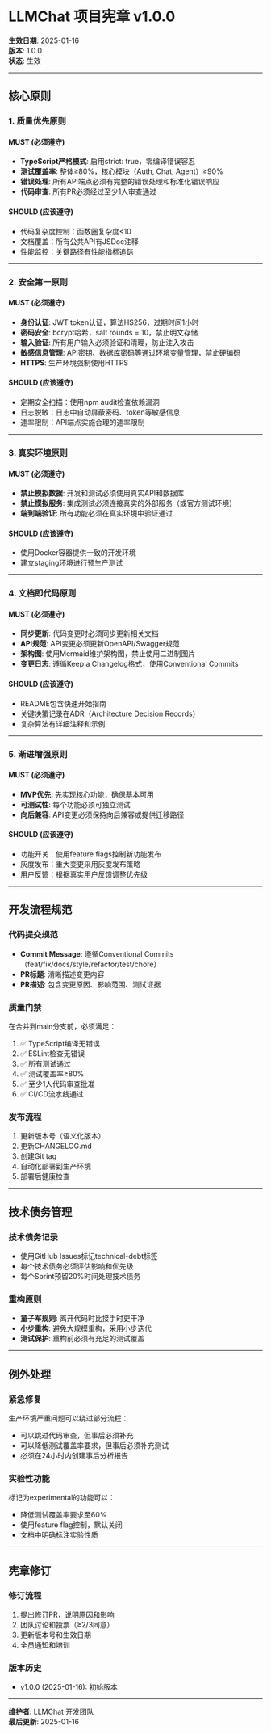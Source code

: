 # LLMChat 项目宪章 v1.0.0

**生效日期**: 2025-01-16  
**版本**: 1.0.0  
**状态**: 生效

---

## 核心原则

### 1. 质量优先原则

#### MUST (必须遵守)
- **TypeScript严格模式**: 启用strict: true，零编译错误容忍
- **测试覆盖率**: 整体≥80%，核心模块（Auth, Chat, Agent）≥90%
- **错误处理**: 所有API端点必须有完整的错误处理和标准化错误响应
- **代码审查**: 所有PR必须经过至少1人审查通过

#### SHOULD (应该遵守)
- 代码复杂度控制：函数圈复杂度<10
- 文档覆盖：所有公共API有JSDoc注释
- 性能监控：关键路径有性能指标追踪

---

### 2. 安全第一原则

#### MUST (必须遵守)
- **身份认证**: JWT token认证，算法HS256，过期时间1小时
- **密码安全**: bcrypt哈希，salt rounds = 10，禁止明文存储
- **输入验证**: 所有用户输入必须验证和清理，防止注入攻击
- **敏感信息管理**: API密钥、数据库密码等通过环境变量管理，禁止硬编码
- **HTTPS**: 生产环境强制使用HTTPS

#### SHOULD (应该遵守)
- 定期安全扫描：使用npm audit检查依赖漏洞
- 日志脱敏：日志中自动屏蔽密码、token等敏感信息
- 速率限制：API端点实施合理的速率限制

---

### 3. 真实环境原则

#### MUST (必须遵守)
- **禁止模拟数据**: 开发和测试必须使用真实API和数据库
- **禁止模拟服务**: 集成测试必须连接真实的外部服务（或官方测试环境）
- **端到端验证**: 所有功能必须在真实环境中验证通过

#### SHOULD (应该遵守)
- 使用Docker容器提供一致的开发环境
- 建立staging环境进行预生产测试

---

### 4. 文档即代码原则

#### MUST (必须遵守)
- **同步更新**: 代码变更时必须同步更新相关文档
- **API规范**: API变更必须更新OpenAPI/Swagger规范
- **架构图**: 使用Mermaid维护架构图，禁止使用二进制图片
- **变更日志**: 遵循Keep a Changelog格式，使用Conventional Commits

#### SHOULD (应该遵守)
- README包含快速开始指南
- 关键决策记录在ADR（Architecture Decision Records）
- 复杂算法有详细注释和示例

---

### 5. 渐进增强原则

#### MUST (必须遵守)
- **MVP优先**: 先实现核心功能，确保基本可用
- **可测试性**: 每个功能必须可独立测试
- **向后兼容**: API变更必须保持向后兼容或提供迁移路径

#### SHOULD (应该遵守)
- 功能开关：使用feature flags控制新功能发布
- 灰度发布：重大变更采用灰度发布策略
- 用户反馈：根据真实用户反馈调整优先级

---

## 开发流程规范

### 代码提交规范
- **Commit Message**: 遵循Conventional Commits（feat/fix/docs/style/refactor/test/chore）
- **PR标题**: 清晰描述变更内容
- **PR描述**: 包含变更原因、影响范围、测试证据

### 质量门禁
在合并到main分支前，必须满足：
1. ✅ TypeScript编译无错误
2. ✅ ESLint检查无错误
3. ✅ 所有测试通过
4. ✅ 测试覆盖率≥80%
5. ✅ 至少1人代码审查批准
6. ✅ CI/CD流水线通过

### 发布流程
1. 更新版本号（语义化版本）
2. 更新CHANGELOG.md
3. 创建Git tag
4. 自动化部署到生产环境
5. 部署后健康检查

---

## 技术债务管理

### 技术债务记录
- 使用GitHub Issues标记technical-debt标签
- 每个技术债务必须评估影响和优先级
- 每个Sprint预留20%时间处理技术债务

### 重构原则
- **童子军规则**: 离开代码时比接手时更干净
- **小步重构**: 避免大规模重构，采用小步迭代
- **测试保护**: 重构前必须有充足的测试覆盖

---

## 例外处理

### 紧急修复
生产环境严重问题可以绕过部分流程：
- 可以跳过代码审查，但事后必须补充
- 可以降低测试覆盖率要求，但事后必须补充测试
- 必须在24小时内创建事后分析报告

### 实验性功能
标记为experimental的功能可以：
- 降低测试覆盖率要求至60%
- 使用feature flag控制，默认关闭
- 文档中明确标注实验性质

---

## 宪章修订

### 修订流程
1. 提出修订PR，说明原因和影响
2. 团队讨论和投票（≥2/3同意）
3. 更新版本号和生效日期
4. 全员通知和培训

### 版本历史
- v1.0.0 (2025-01-16): 初始版本

---

**维护者**: LLMChat 开发团队  
**最后更新**: 2025-01-16

